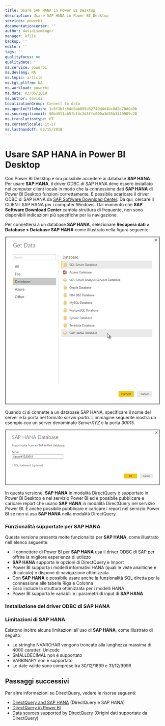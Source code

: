 ```yaml
---
title: Usare SAP HANA in Power BI Desktop
description: Usare SAP HANA in Power BI Desktop
services: powerbi
documentationcenter: ''
author: davidiseminger
manager: kfile
backup: ''
editor: ''
tags: ''
qualityfocus: no
qualitydate: ''
ms.service: powerbi
ms.devlang: NA
ms.topic: article
ms.tgt_pltfrm: NA
ms.workload: powerbi
ms.date: 03/06/2018
ms.author: davidi
LocalizationGroup: Connect to data
ms.openlocfilehash: 1c8f3bfc64c6ab895d62749d4d4bc0d2d70d0a9b
ms.sourcegitcommit: 00b4911ab5fbf4c2d5ffc000a3d95b3149909c28
ms.translationtype: HT
ms.contentlocale: it-IT
ms.lasthandoff: 03/15/2018
---
```

# <a name="use-sap-hana-in-power-bi-desktop"></a>Usare SAP HANA in Power BI Desktop
Con Power BI Desktop è ora possibile accedere ai database **SAP HANA** . Per usare **SAP HANA**, il driver ODBC di SAP HANA deve essere installato nel computer client locale in modo che la connessione dati **SAP HANA** di Power BI Desktop funzioni correttamente. È possibile scaricare il driver ODBC di SAP HANA da [SAP Software Download Center](https://support.sap.com/swdc). Da qui, cercare il CLIENT SAP HANA per i computer Windows. Dal momento che **SAP Software Download Center** cambia struttura di frequente, non sono disponibili indicazioni più specifiche per la navigazione.

Per connettersi a un database **SAP HANA**, selezionare **Recupera dati > Database > Database SAP HANA** come illustrato nella figura seguente:

![](media/desktop-sap-hana/sap-hana-1.png)

Quando ci si connette a un database SAP HANA, specificare il nome del server e la porta nel formato *server:porta*. L'immagine seguente mostra un esempio con un server denominato *ServerXYZ* e la porta *30015*.

![](media/desktop-sap-hana/sap-hana-2.png)

In questa versione, **SAP HANA** in modalità [DirectQuery](desktop-directquery-sap-hana.md) è supportato in Power BI Desktop e nel servizio Power BI ed è possibile pubblicare e caricare report che usano **SAP HANA** in modalità DirectQuery nel servizio Power BI. È anche possibile pubblicare e caricare i report nel servizio Power BI se non si usa **SAP HANA** nella modalità DirectQuery.

### <a name="supported-features-for-sap-hana"></a>Funzionalità supportate per SAP HANA
Questa versione presenta molte funzionalità per **SAP HANA**, come illustrato nell'elenco seguente:

* Il connettore di Power BI per **SAP HANA** usa il driver ODBC di SAP per offrire la migliore esperienza di utilizzo
* **SAP HANA** supporta le opzioni di DirectQuery e Import
* Power BI supporta i modelli informativi HANA (quali le viste analitiche e di calcolo) e dispone di navigazione ottimizzata
* Con **SAP HANA** è possibile usare anche la funzionalità SQL diretta per la connessione alle tabelle Riga e Colonna
* Esso include la struttura ottimizzata per i modelli HANA
* Power BI supporta le variabili e i parametri di input di **SAP HANA**

### <a name="installing-the-sap-hana-odbc-driver"></a>Installazione del driver ODBC di SAP HANA
### <a name="limitations-of-sap-hana"></a>Limitazioni di SAP HANA
Esistono inoltre alcune limitazioni all'uso di **SAP HANA**, come illustrato di seguito:

* Le stringhe NVARCHAR vengono troncate alla lunghezza massima di 4000 caratteri Unicode
* SMALLDECIMAL non è supportato
* VARBINARY non è supportato
* Le date valide sono comprese tra 30/12/1899 e 31/12/9999


## <a name="next-steps"></a>Passaggi successivi
Per altre informazioni su DirectQuery, vedere le risorse seguenti:

* [DirectQuery and SAP HANA](desktop-directquery-sap-hana.md) (DirectQuery e SAP HANA)
* [DirectQuery in Power BI](desktop-directquery-about.md)
* [Data sources supported by DirectQuery](desktop-directquery-data-sources.md) (Origini dati supportate da DirectQuery)

